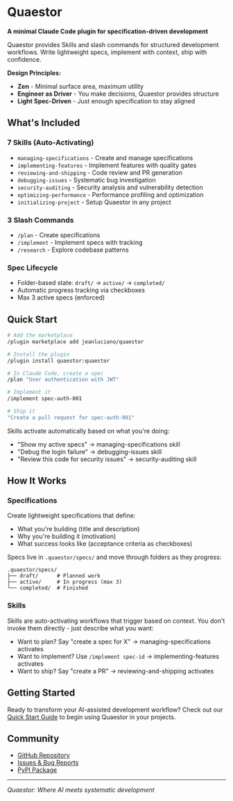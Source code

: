 # Quaestor

**A minimal Claude Code plugin for specification-driven development**

Quaestor provides Skills and slash commands for structured development workflows. Write lightweight specs, implement with context, ship with confidence.

**Design Principles:**
- **Zen** - Minimal surface area, maximum utility
- **Engineer as Driver** - You make decisions, Quaestor provides structure
- **Light Spec-Driven** - Just enough specification to stay aligned

## What's Included

### 7 Skills (Auto-Activating)
- `managing-specifications` - Create and manage specifications
- `implementing-features` - Implement features with quality gates
- `reviewing-and-shipping` - Code review and PR generation
- `debugging-issues` - Systematic bug investigation
- `security-auditing` - Security analysis and vulnerability detection
- `optimizing-performance` - Performance profiling and optimization
- `initializing-project` - Setup Quaestor in any project

### 3 Slash Commands
- `/plan` - Create specifications
- `/implement` - Implement specs with tracking
- `/research` - Explore codebase patterns

### Spec Lifecycle
- Folder-based state: `draft/` → `active/` → `completed/`
- Automatic progress tracking via checkboxes
- Max 3 active specs (enforced)

## Quick Start

```bash
# Add the marketplace
/plugin marketplace add jeanluciano/quaestor

# Install the plugin
/plugin install quaestor:quaestor

# In Claude Code, create a spec
/plan "User authentication with JWT"

# Implement it
/implement spec-auth-001

# Ship it
"Create a pull request for spec-auth-001"
```

Skills activate automatically based on what you're doing:
- "Show my active specs" → managing-specifications skill
- "Debug the login failure" → debugging-issues skill
- "Review this code for security issues" → security-auditing skill

## How It Works

### Specifications
Create lightweight specifications that define:
- What you're building (title and description)
- Why you're building it (motivation)
- What success looks like (acceptance criteria as checkboxes)

Specs live in `.quaestor/specs/` and move through folders as they progress:
```
.quaestor/specs/
├── draft/      # Planned work
├── active/     # In progress (max 3)
└── completed/  # Finished
```

### Skills
Skills are auto-activating workflows that trigger based on context. You don't invoke them directly - just describe what you want:
- Want to plan? Say "create a spec for X" → managing-specifications activates
- Want to implement? Use `/implement spec-id` → implementing-features activates
- Want to ship? Say "create a PR" → reviewing-and-shipping activates

## Getting Started

Ready to transform your AI-assisted development workflow? Check out our [Quick Start Guide](getting-started/quickstart.md) to begin using Quaestor in your projects.

## Community

- [GitHub Repository](https://github.com/jeanluciano/quaestor)
- [Issues & Bug Reports](https://github.com/jeanluciano/quaestor/issues)
- [PyPI Package](https://pypi.org/project/quaestor/)

---

*Quaestor: Where AI meets systematic development*